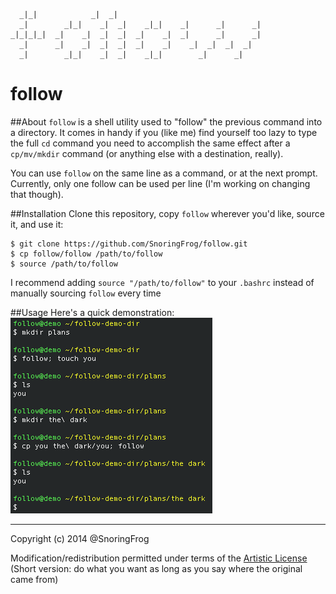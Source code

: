 ```
  _|_|            _|  _|
  _|        _|_|    _|  _|    _|_|    _|      _|      _|
_|_|_|_|  _|    _|  _|  _|  _|    _|  _|      _|      _|
  _|      _|    _|  _|  _|  _|    _|    _|  _|  _|  _|
  _|        _|_|    _|  _|    _|_|        _|      _|
```

# follow

##About
`follow` is a shell utility used to "follow" the previous command into a directory. It comes in handy if you (like me) find yourself too lazy to type the full `cd` command you need to accomplish the same effect after a `cp/mv/mkdir` command (or anything else with a destination, really). 

You can use `follow` on the same line as a command, or at the next prompt. Currently, only one follow can be used per line (I'm working on changing that though).

##Installation
Clone this repository, copy `follow` wherever you'd like, source it, and use it:
	
	$ git clone https://github.com/SnoringFrog/follow.git
	$ cp follow/follow /path/to/follow
	$ source /path/to/follow

I recommend adding `source "/path/to/follow"` to your `.bashrc` instead of manually sourcing `follow` every time

##Usage
Here's a quick demonstration: 
![follow examples](/examples.png)

---

Copyright (c) 2014 @SnoringFrog

Modification/redistribution permitted under terms of the [Artistic License](http://www.perlfoundation.org/artistic_license_2_0) (Short version: do what you want as long as you say where the original came from)
